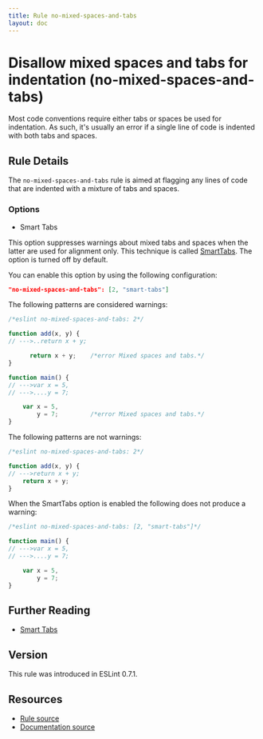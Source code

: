```yaml
---
title: Rule no-mixed-spaces-and-tabs
layout: doc
---
```

<!-- Note: No pull requests accepted for this file. See README.md in the root directory for details. -->
# Disallow mixed spaces and tabs for indentation (no-mixed-spaces-and-tabs)

Most code conventions require either tabs or spaces be used for indentation. As such, it's usually an error if a single line of code is indented with both tabs and spaces.

## Rule Details

The `no-mixed-spaces-and-tabs` rule is aimed at flagging any lines of code that are indented with a mixture of tabs and spaces.

### Options

* Smart Tabs

This option suppresses warnings about mixed tabs and spaces when the latter are used for alignment only. This technique is called [SmartTabs](http://www.emacswiki.org/emacs/SmartTabs). The option is turned off by default.

You can enable this option by using the following configuration:

```json
"no-mixed-spaces-and-tabs": [2, "smart-tabs"]
```

The following patterns are considered warnings:

```js
/*eslint no-mixed-spaces-and-tabs: 2*/

function add(x, y) {
// --->..return x + y;

      return x + y;    /*error Mixed spaces and tabs.*/
}

function main() {
// --->var x = 5,
// --->....y = 7;

    var x = 5,
        y = 7;         /*error Mixed spaces and tabs.*/
}
```

The following patterns are not warnings:

```js
/*eslint no-mixed-spaces-and-tabs: 2*/

function add(x, y) {
// --->return x + y;
    return x + y;
}
```

When the SmartTabs option is enabled the following does not produce a warning:

```js
/*eslint no-mixed-spaces-and-tabs: [2, "smart-tabs"]*/

function main() {
// --->var x = 5,
// --->....y = 7;

    var x = 5,
        y = 7;
}
```


## Further Reading

* [Smart Tabs](http://www.emacswiki.org/emacs/SmartTabs)

## Version

This rule was introduced in ESLint 0.7.1.

## Resources

* [Rule source](https://github.com/eslint/eslint/tree/master/lib/rules/no-mixed-spaces-and-tabs.js)
* [Documentation source](https://github.com/eslint/eslint/tree/master/docs/rules/no-mixed-spaces-and-tabs.md)
